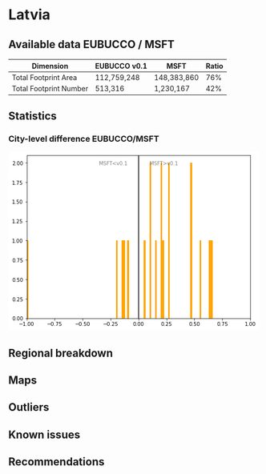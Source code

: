 
# Latvia
## Available data EUBUCCO / MSFT

| Dimension    | EUBUCCO v0.1 | MSFT | Ratio |
| -------- | ------- | ------- | ------- |
|Total Footprint Area|112,759,248|148,383,860|76%|
|Total Footprint Number|513,316|1,230,167|42%|


## Statistics

### City-level difference EUBUCCO/MSFT 
 ![City-level difference EUBUCCO/MSFT](../imgs/city_diff/latvia_city_diff.png)

## Regional breakdown
## Maps
## Outliers
## Known issues
## Recommendations
